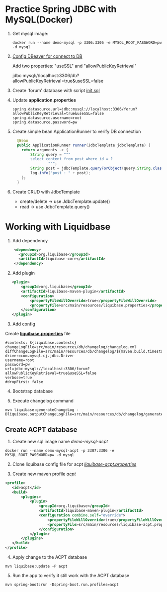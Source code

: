 # Practice Spring JDBC with MySQL(Docker)

1. Get mysql image:
    ``` shell
    docker run --name demo-mysql -p 3306:3306 -e MYSQL_ROOT_PASSWORD=pw -d mysql
    ```
2. [Config DBeaver for connect to DB](https://stackoverflow.com/a/61939827/18859462)

   Add two properties: "useSSL" and "allowPublicKeyRetrieval"

   jdbc:mysql://localhost:3306/db?allowPublicKeyRetrieval=true&useSSL=false

3. Create 'forum' database with script [init.sql](./src/main/resources/sql/script/init.sql)

4. Update **application.properties**
   ``` 
   spring.datasource.url=jdbc:mysql://localhost:3306/forum?allowPublicKeyRetrieval=true&useSSL=false
   spring.datasource.username=root
   spring.datasource.password=pw
   ```
5. Create simple bean ApplicationRunner to verify DB connection
    ``` java
      @Bean
      public ApplicationRunner runner(JdbcTemplate jdbcTemplate) {
        return arguments -> {
            String query = """
            select content from post where id = ?
                    """;
            String post = jdbcTemplate.queryForObject(query,String.class, 1);
            log.info("post : " + post);
        };
      }
    ```
6. Create CRUD with JdbcTemplate
    - create/delete -> use JdbcTemplate.update()
    - read -> use JdbcTemplate.query()
# Working with Liquidbase

1. Add dependency
``` xml
    <dependency>
      <groupId>org.liquibase</groupId>
      <artifactId>liquibase-core</artifactId>
    </dependency>
```

2. Add plugin

``` xml
   <plugin>
       <groupId>org.liquibase</groupId>
       <artifactId>liquibase-maven-plugin</artifactId>
       <configuration>
           <propertyFileWillOverride>true</propertyFileWillOverride>
           <propertyFile>src/main/resources/liquibase.properties</propertyFile>
       </configuration>
   </plugin>
```

3. Add config

Create **[liquibase.properties](src/main/resources/liquibase.properties)** file

``` properties 
#contexts: ${liquibase.contexts}
changeLogFile=src/main/resources/db/changelog/changelog.xml
diffChangeLogFile=src/main/resources/db/changelog/${maven.build.timestamp}changelog.xml
driver=com.mysql.cj.jdbc.Driver
username=root
password=pw
url=jdbc:mysql://localhost:3306/forum?allowPublicKeyRetrieval=true&useSSL=false
verbose=true
#dropFirst: false
```

4. Bootstrap database
 
5. Execute changelog command
``` shell
mvn liquibase:generateChangeLog -Dliquibase.outputChangeLogFile=src/main/resources/db/changelog/generate.xml
```

## Create ACPT database

1. Create new sql image name *demo-mysql-acpt*
``` shell
docker run --name demo-mysql-acpt -p 3307:3306 -e MYSQL_ROOT_PASSWORD=pw -d mysql
```
2. Clone liquibase config file for acpt *[liauibase-acpt.properties](src/main/resources/liquibase-acpt.properties)*

3. Create new maven profile *acpt*
``` xml 
<profile>
   <id>acpt</id>
   <build>
       <plugins>
           <plugin>
               <groupId>org.liquibase</groupId>
               <artifactId>liquibase-maven-plugin</artifactId>
               <configuration combine.self="override">
                   <propertyFileWillOverride>true</propertyFileWillOverride>
                   <propertyFile>src/main/resources/liquibase-acpt.properties</propertyFile>
               </configuration>
           </plugin>
       </plugins>
   </build>
</profile>
```
4. Apply change to the ACPT database
``` shell
mvn liquibase:update -P acpt
```

5. Run the app to verify it still work with the ACPT database
```shell
mvn spring-boot:run -Dspring-boot.run.profiles=acpt
```
